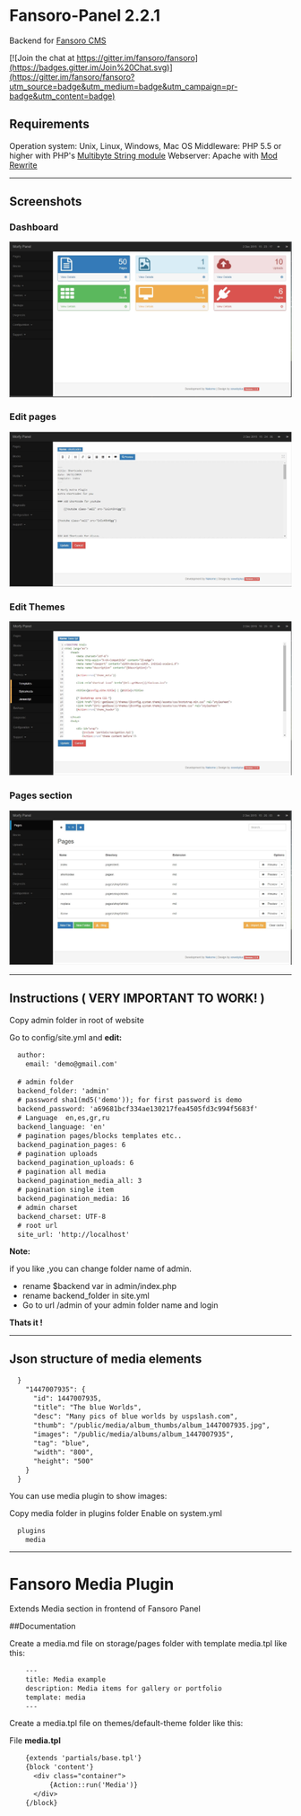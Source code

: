 # Fansoro-Panel 2.2.1

Backend for [Fansoro CMS](http://fansoro.org)

[![Join the chat at https://gitter.im/fansoro/fansoro](https://badges.gitter.im/Join%20Chat.svg)](https://gitter.im/fansoro/fansoro?utm_source=badge&utm_medium=badge&utm_campaign=pr-badge&utm_content=badge)


## Requirements
Operation system: Unix, Linux, Windows, Mac OS
Middleware: PHP 5.5 or higher with PHP's [Multibyte String module](http://php.net/mbstring)
Webserver: Apache with [Mod Rewrite](http://httpd.apache.org/docs/current/mod/mod_rewrite.html)

---

## Screenshots

### Dashboard
![Dashboard](screenshots/dashboard.jpg)
### Edit pages
![Edit](screenshots/edit.jpg)
### Edit Themes
![Edit](screenshots/edit2.jpg)
### Pages section
![Pages](screenshots/pages.jpg)

---

## Instructions ( VERY IMPORTANT TO WORK! )

Copy admin folder in root of website

Go to config/site.yml and **edit:**
```
  author:
    email: 'demo@gmail.com'

  # admin folder
  backend_folder: 'admin'
  # password sha1(md5('demo')); for first password is demo
  backend_password: 'a69681bcf334ae130217fea4505fd3c994f5683f'
  # Language  en,es,gr,ru
  backend_language: 'en'
  # pagination pages/blocks templates etc..
  backend_pagination_pages: 6
  # pagination uploads
  backend_pagination_uploads: 6
  # pagination all media
  backend_pagination_media_all: 3
  # pagination single item
  backend_pagination_media: 16
  # admin charset
  backend_charset: UTF-8
  # root url
  site_url: 'http://localhost'
```


**Note:**

if you like ,you can change folder name of admin.
- rename $backend var in admin/index.php
- rename backend_folder in site.yml
- Go to url /admin of your admin folder name and login

**Thats it !**

---

## Json structure of media elements
```
  }
    "1447007935": {
      "id": 1447007935,
      "title": "The blue Worlds",
      "desc": "Many pics of blue worlds by uspslash.com",
      "thumb": "/public/media/album_thumbs/album_1447007935.jpg",
      "images": "/public/media/albums/album_1447007935",
      "tag": "blue",
      "width": "800",
      "height": "500"
    }
  }
```
You can use media plugin to show images:

Copy media folder in plugins folder
Enable on system.yml
```
  plugins
    media
```
---



# Fansoro Media Plugin

Extends Media section in frontend of Fansoro Panel

##Documentation

Create a media.md file on storage/pages folder with template media.tpl like this:
```
    ---
    title: Media example
    description: Media items for gallery or portfolio
    template: media
    ---
```

Create a media.tpl file on themes/default-theme folder like this:

File **media.tpl**
```
    {extends 'partials/base.tpl'}
    {block 'content'}
      <div class="container">
          {Action::run('Media')}
      </div>
    {/block}
```
